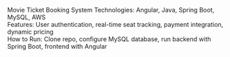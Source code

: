 Movie Ticket Booking System
Technologies: Angular, Java, Spring Boot, MySQL, AWS  
Features: User authentication, real-time seat tracking, payment integration, dynamic pricing  
How to Run: Clone repo, configure MySQL database, run backend with Spring Boot, frontend with Angular
